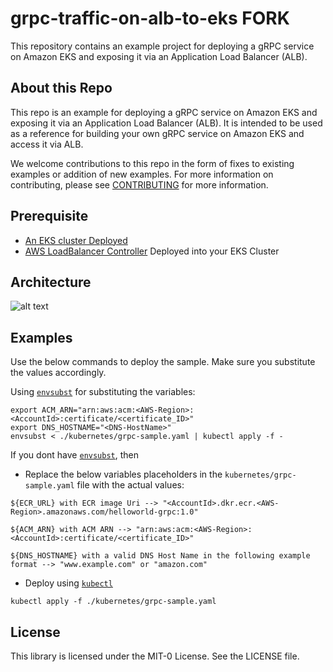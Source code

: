 # grpc-traffic-on-alb-to-eks FORK

This repository contains an example project for deploying a gRPC service on Amazon EKS and exposing it via an Application Load Balancer (ALB).

## About this Repo

This repo is an example for deploying a gRPC service on Amazon EKS and exposing it via an Application Load Balancer (ALB). It is intended to be used as a reference for building your own gRPC service on Amazon EKS and access it via ALB. 

We welcome contributions to this repo in the form of fixes to existing examples or addition of new examples. For more information on contributing, please see [CONTRIBUTING](CONTRIBUTING.md#security-issue-notifications) for more information.

## Prerequisite

* [An EKS cluster Deployed](https://docs.aws.amazon.com/eks/latest/userguide/aws-load-balancer-controller.html)
* [AWS LoadBalancer Controller](https://docs.aws.amazon.com/eks/latest/userguide/aws-load-balancer-controller.html) Deployed into your EKS Cluster

## Architecture
![alt text](static/architecture.png)


## Examples

Use the below commands to deploy the sample. Make sure you substitute the values accordingly. 

Using [`envsubst`](https://www.gnu.org/software/gettext/manual/html_node/envsubst-Invocation.html) for substituting the variables: 

```export ECR_URL="<AccountId>.dkr.ecr.<AWS-Region>.amazonaws.com/helloworld-grpc:1.0"
export ACM_ARN="arn:aws:acm:<AWS-Region>:<AccountId>:certificate/<certificate_ID>"
export DNS_HOSTNAME="<DNS-HostName>"
envsubst < ./kubernetes/grpc-sample.yaml | kubectl apply -f -
```

If you dont have [`envsubst`](https://www.gnu.org/software/gettext/manual/html_node/envsubst-Invocation.html), then 
  * Replace the below variables placeholders in the `kubernetes/grpc-sample.yaml` file with the actual values: 

  ```
  ${ECR_URL} with ECR image Uri --> "<AccountId>.dkr.ecr.<AWS-Region>.amazonaws.com/helloworld-grpc:1.0"
  
  ${ACM_ARN} with ACM ARN --> "arn:aws:acm:<AWS-Region>:<AccountId>:certificate/<certificate_ID>"
  
  ${DNS_HOSTNAME} with a valid DNS Host Name in the following example format --> "www.example.com" or "amazon.com" 
  ```
  * Deploy using [`kubectl`](https://kubernetes.io/docs/reference/kubectl/)
  
  ```
  kubectl apply -f ./kubernetes/grpc-sample.yaml
  ```

## License

This library is licensed under the MIT-0 License. See the LICENSE file.

